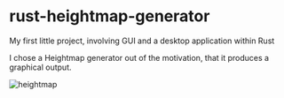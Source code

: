 # rust-heightmap-generator

My first little project, involving GUI and a desktop application within Rust

I chose a Heightmap generator out of the motivation, that it produces a graphical output. 


![heightmap](https://github.com/JeremiasMeister/rust-heightmap-generator/assets/85162425/5115f4ab-ec5c-4035-9a48-69f3ed43d05a)
